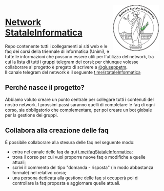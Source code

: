 <img src="site/logo.png" width="150" height="150" align="right" />

# [Network StataleInformatica](https://github.com/NetworkStataleInformatica)
Repo contenente tutti i collegamenti ai siti web e le faq dei corsi della triennale di informatica (Unimi), e tutte le informazioni che possono essere utili per l'utilizzo del network, tra cui la lista di tutti i gruppi telegram dei corsi; per chiunque volesse collaborare al progetto è pregato di scrivere
a [@giuseppetm](https://t.me/giuseppetm).<br/>
Il canale telegram del network è il seguente [t.me/stataleInformatica](https://t.me/stataleinformatica)

## Perché nasce il progetto?
Abbiamo voluto creare un punto centrale per collegare tutti i contenuti del nostro network.
I prossimi passi saranno quelli di completare le faq di ogni corso, sia obbligatorio che complementare, per poi creare un bot globale per la gestione dei gruppi.

## Collabora alla creazione delle faq
È possibile collaborare alla stesura delle faq nel seguente modo:
- entra nel canale delle faq da qui [t.me/faqStataleInformatica](https://t.me/faqStataleInformatica);
- trova il corso per cui vuoi proporre nuove faq o modifiche a quelle attuali;
- scrivi il commento del tipo "domanda - risposta" (in modo abbastanza formale) nel relativo corso;
- una persona dedicata alla gestione delle faq si occuperà poi di controllare la faq proposta e aggiornare quelle attuali.
